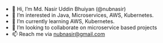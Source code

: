 - 👋 Hi, I’m Md. Nasir Uddin Bhuiyan (@nubnasir)
- 👀 I’m interested in Java, Microservices, AWS, Kubernetes.
- 🌱 I’m currently learning AWS, Kubernetes.
- 💞️ I’m looking to collaborate on microservice based projects
- 📫 Reach me via nubnasir@gmail.com

<!---
nubnasir/nubnasir is a ✨ special ✨ repository because its `README.md` (this file) appears on your GitHub profile.
You can click the Preview link to take a look at your changes.
--->
